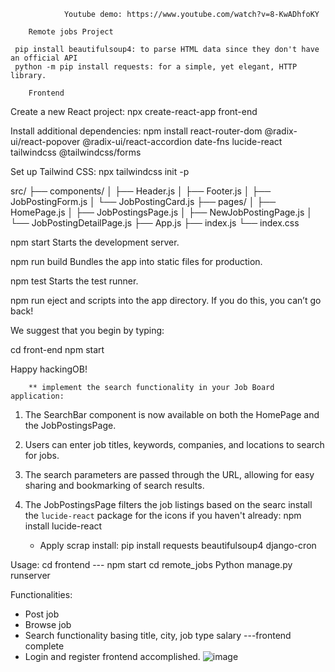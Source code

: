                 Youtube demo: https://www.youtube.com/watch?v=8-KwADhfoKY
        
        Remote jobs Project

     pip install beautifulsoup4: to parse HTML data since they don't have an official API
     python -m pip install requests: for a simple, yet elegant, HTTP library.

        Frontend 

Create a new React project:
npx create-react-app front-end

Install additional dependencies:
npm install react-router-dom @radix-ui/react-popover @radix-ui/react-accordion date-fns lucide-react tailwindcss @tailwindcss/forms

Set up Tailwind CSS:
npx tailwindcss init -p

src/
├── components/
│   ├── Header.js
│   ├── Footer.js
│   ├── JobPostingForm.js
│   └── JobPostingCard.js
├── pages/
│   ├── HomePage.js
│   ├── JobPostingsPage.js
│   ├── NewJobPostingPage.js
│   └── JobPostingDetailPage.js
├── App.js
├── index.js
└── index.css

 npm start
    Starts the development server.

  npm run build
    Bundles the app into static files for production.       

  npm test
    Starts the test runner.

  npm run eject
    and scripts into the app directory. If you do this, you can’t go back!

We suggest that you begin by typing:

  cd front-end
  npm start

Happy hackingOB!

        ** implement the search functionality in your Job Board application:

1. The SearchBar component is now available on both the HomePage and the JobPostingsPage.
2. Users can enter job titles, keywords, companies, and locations to search for jobs.
3. The search parameters are passed through the URL, allowing for easy sharing and bookmarking of search results.
4. The JobPostingsPage filters the job listings based on the searc
    install the `lucide-react` package for the icons if you haven't already:
    npm install lucide-react

    * Apply scrap
    install: pip install requests beautifulsoup4 django-cron

Usage:
cd frontend --- npm start
cd remote_jobs Python manage.py runserver

Functionalities:
* Post job
* Browse job
* Search functionality basing title, city, job type salary ---frontend complete
* Login and register frontend accomplished.
![image](https://github.com/user-attachments/assets/8b702340-1f40-4006-8959-59c05ffed7f1)



  

